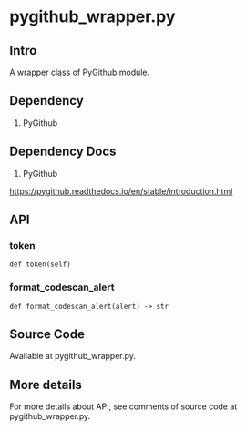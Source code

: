 # pygithub_wrapper.py
## Intro
A wrapper class of PyGithub module.
## Dependency
1. PyGithub
## Dependency Docs
1. PyGithub

https://pygithub.readthedocs.io/en/stable/introduction.html
## API
### token
    def token(self)
### format_codescan_alert
    def format_codescan_alert(alert) -> str
## Source Code
Available at pygithub_wrapper.py.

## More details
For more details about API, see comments of source code at pygithub_wrapper.py.
